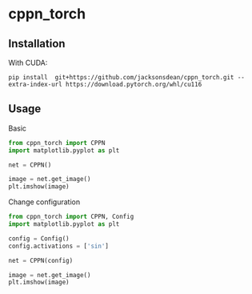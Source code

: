 # cppn_torch

## Installation
With CUDA: 

`pip install  git+https://github.com/jacksonsdean/cppn_torch.git --extra-index-url https://download.pytorch.org/whl/cu116`

## Usage

Basic
```python
from cppn_torch import CPPN
import matplotlib.pyplot as plt

net = CPPN()

image = net.get_image()
plt.imshow(image)
```

Change configuration
```python
from cppn_torch import CPPN, Config
import matplotlib.pyplot as plt

config = Config()
config.activations = ['sin']

net = CPPN(config)

image = net.get_image()
plt.imshow(image)
```